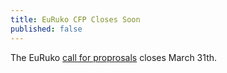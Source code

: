 ```yaml
---
title: EuRuko CFP Closes Soon
published: false
---
```


The EuRuko [call for proprosals][cfp] closes March 31th.

[cfp]: LINK
